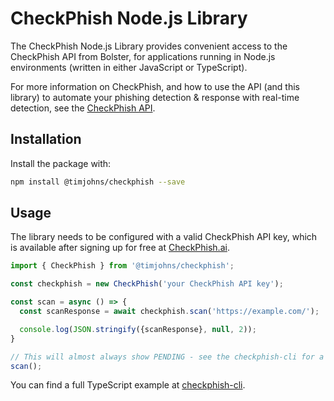 # CheckPhish Node.js Library
The CheckPhish Node.js Library provides convenient access to the CheckPhish API from Bolster, for applications running in Node.js environments (written in either JavaScript or TypeScript).

For more information on CheckPhish, and how to use the API (and this library) to automate your phishing detection & response with real-time detection, see the [CheckPhish API](https://checkphish.ai/checkphish-api/).

## Installation

Install the package with:

```sh
npm install @timjohns/checkphish --save
```

## Usage

The library needs to be configured with a valid CheckPhish API key, which is
available after signing up for free at [CheckPhish.ai](https://checkphish.ai/).

```ts
import { CheckPhish } from '@timjohns/checkphish';

const checkphish = new CheckPhish('your CheckPhish API key');

const scan = async () => {
  const scanResponse = await checkphish.scan('https://example.com/');

  console.log(JSON.stringify({scanResponse}, null, 2));
}

// This will almost always show PENDING - see the checkphish-cli for a more functional example
scan();
```

You can find a full TypeScript example at [checkphish-cli](https://github.com/TimJohns/checkphish-cli).




